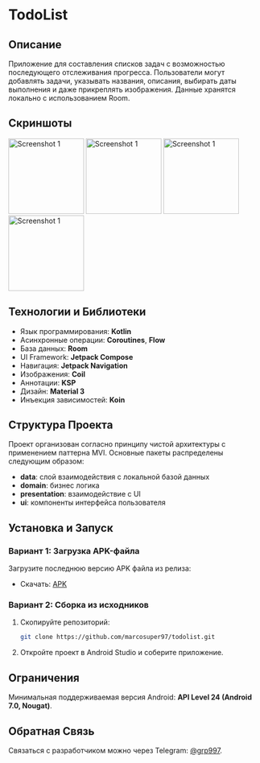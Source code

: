 # TodoList

## Описание
Приложение для составления списков задач с возможностью последующего отслеживания прогресса. Пользователи могут добавлять задачи, указывать названия, описания, выбирать даты выполнения и даже прикреплять изображения. Данные хранятся локально с использованием Room.

## Скриншоты
<img src="https://github.com/user-attachments/assets/849ced61-eb9f-4255-ba52-61ac3c4a3d18" alt="Screenshot 1" width="150"/>
<img src="https://github.com/user-attachments/assets/41bd3f0e-ec34-4e4c-83f3-952779cb4cac" alt="Screenshot 1" width="150"/>
<img src="https://github.com/user-attachments/assets/2c57f4ec-097f-468e-a310-67e56985efb8" alt="Screenshot 1" width="150"/>
<img src="https://github.com/user-attachments/assets/1b6b612c-518b-446c-a7cc-8cdc07a724e8" alt="Screenshot 1" width="150"/>

## Технологии и Библиотеки
- Язык программирования: **Kotlin**
- Асинхронные операции: **Coroutines**, **Flow**
- База данных: **Room**
- UI Framework: **Jetpack Compose**
- Навигация: **Jetpack Navigation**
- Изображения: **Coil**
- Аннотации: **KSP**
- Дизайн: **Material 3**
- Инъекция зависимостей: **Koin**

## Структура Проекта
Проект организован согласно принципу чистой архитектуры с применением паттерна MVI. Основные пакеты распределены следующим образом:
- **data**: слой взаимодействия с локальной базой данных
- **domain**: бизнес логика
- **presentation**: взаимодействие с UI
- **ui**: компоненты интерфейса пользователя

## Установка и Запуск
### Вариант 1: Загрузка APK-файла
Загрузите последнюю версию APK файла из релиза:
- Скачать: [APK](https://github.com/marcosuper97/todolist/releases/tag/v.1.0.0)

### Вариант 2: Сборка из исходников
1. Скопируйте репозиторий:
   ```bash
   git clone https://github.com/marcosuper97/todolist.git
   ```
2. Откройте проект в Android Studio и соберите приложение.

## Ограничения
Минимальная поддерживаемая версия Android: **API Level 24 (Android 7.0, Nougat)**.

## Обратная Связь
Связаться с разработчиком можно через Telegram: [@grp997](tg://resolve?domain=grp997).
